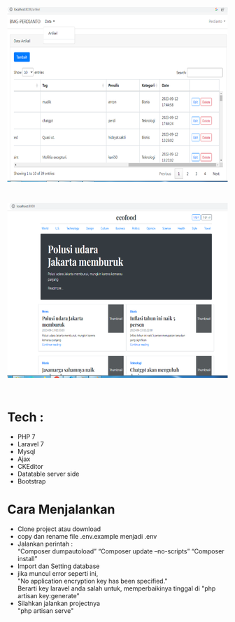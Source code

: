 <p align="center" ><img height="400px" src="https://github.com/perdianto27/bmg_ecofood/blob/master/ss.png"> </p>
<br>
<p align="center" ><img height="400px" src="https://github.com/perdianto27/bmg_ecofood/blob/master/ss-home.png"> </p>
<br>

# Tech :
- PHP 7
- Laravel 7 
- Mysql
- Ajax
- CKEditor
- Datatable server side
- Bootstrap

# Cara Menjalankan
- Clone project atau download
- copy dan rename file .env.example menjadi .env
- Jalankan perintah : <br>
“Composer dumpautoload”
“Composer update –no-scripts” 
“Composer install”
- Import dan Setting database
- jika muncul error seperti ini, <br>
"No application encryption key has been specified." <br>
Berarti key laravel anda salah untuk, memperbaikinya tinggal di
"php artisan key:generate"
- Silahkan jalankan projectnya <br>
"php artisan serve"